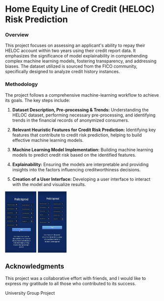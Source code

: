 # Home Equity Line of Credit (HELOC) Risk Prediction

### Overview

This project focuses on assessing an applicant's ability to repay their HELOC account within two years using their credit report data. It emphasizes the significance of model explainability in comprehending complex machine learning models, fostering transparency, and addressing biases. The dataset utilized is sourced from the FICO community, specifically designed to analyze credit history instances.

### Methodology

The project follows a comprehensive machine-learning workflow to achieve its goals. The key steps include:

1. **Dataset Description, Pre-processing & Trends:** Understanding the HELOC dataset, performing necessary pre-processing, and identifying trends in the financial records of anonymized consumers.

2. **Relevant Heuristic Features for Credit Risk Prediction:** Identifying key features that contribute to credit risk prediction, helping to build effective machine learning models.

3. **Machine Learning Model Implementation:** Building machine learning models to predict credit risk based on the identified features.

4. **Explainability:** Ensuring the models are interpretable and providing insights into the factors influencing creditworthiness decisions.

5. **Creation of a User Interface:** Developing a user interface to interact with the model and visualize results.
   <p align="center">
  <img src="https://github.com/Shreyas201/Credit-Risk-Management/blob/main/SS.png" width="200" height="200">
</p>

## Acknowledgments

This project was a collaborative effort with friends, and I would like to express my gratitude to all those who contributed to its success.

University Group Project

